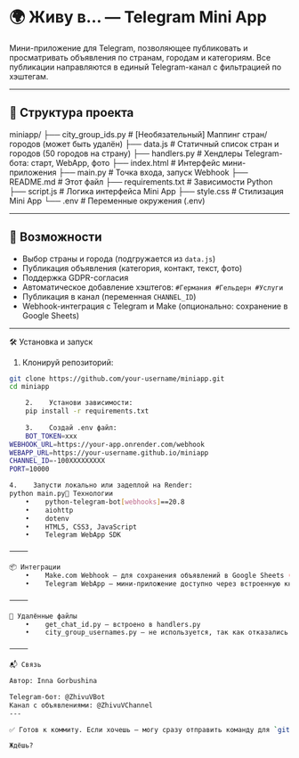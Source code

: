 # 🌍 Живу в… — Telegram Mini App

Мини-приложение для Telegram, позволяющее публиковать и просматривать объявления по странам, городам и категориям. Все публикации направляются в единый Telegram-канал с фильтрацией по хэштегам.

---

## 📁 Структура проекта

miniapp/
├── city_group_ids.py           # [Необязательный] Маппинг стран/городов (может быть удалён)
├── data.js                     # Статичный список стран и городов (50 городов на страну)
├── handlers.py                 # Хендлеры Telegram-бота: старт, WebApp, фото
├── index.html                  # Интерфейс мини-приложения
├── main.py                     # Точка входа, запуск Webhook
├── README.md                   # Этот файл
├── requirements.txt            # Зависимости Python
├── script.js                   # Логика интерфейса Mini App
├── style.css                   # Стилизация Mini App
└── .env                        # Переменные окружения (.env)

---

## 🚀 Возможности

- Выбор страны и города (подгружается из `data.js`)
- Публикация объявления (категория, контакт, текст, фото)
- Поддержка GDPR-согласия
- Автоматическое добавление хэштегов: `#Германия #Гельдерн #Услуги`
- Публикация в канал (переменная `CHANNEL_ID`)
- Webhook-интеграция с Telegram и Make (опционально: сохранение в Google Sheets)

---
🛠️ Установка и запуск

1. Клонируй репозиторий:

```bash
git clone https://github.com/your-username/miniapp.git
cd miniapp

    2.    Установи зависимости:
    pip install -r requirements.txt
    
    3.    Создай .env файл:
    BOT_TOKEN=xxx
WEBHOOK_URL=https://your-app.onrender.com/webhook
WEBAPP_URL=https://your-username.github.io/miniapp
CHANNEL_ID=-100XXXXXXXXX
PORT=10000

4.    Запусти локально или задеплой на Render:
python main.py🧩 Технологии
    •    python-telegram-bot[webhooks]==20.8
    •    aiohttp
    •    dotenv
    •    HTML5, CSS3, JavaScript
    •    Telegram WebApp SDK

⸻

📦 Интеграции
    •    Make.com Webhook — для сохранения объявлений в Google Sheets (если нужно)
    •    Telegram WebApp — мини-приложение доступно через встроенную кнопку бота

⸻

🧹 Удалённые файлы
    •    get_chat_id.py — встроено в handlers.py
    •    city_group_usernames.py — не используется, так как отказались от Telegram-групп

⸻

📬 Связь

Автор: Inna Gorbushina

Telegram-бот: @ZhivuVBot
Канал с объявлениями: @ZhivuVChannel
---

✅ Готов к коммиту. Если хочешь — могу сразу отправить команду для `git add README.md && git commit -m "📄 Обновлен README под новую структуру"`.

Ждёшь?
